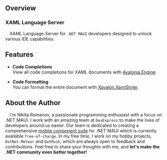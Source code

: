 ## Overview

### XAML Language Server
&emsp;XAML Language Server for `.NET MAUI` developers designed to unlock various IDE capabilities.

## Features

- **Code Completions**</br>
View all code completions for XAML documents with [Avalonia Engine](https://github.com/AvaloniaUI/AvaloniaVS).</br>

- **Code Formatting**</br>
You can format the entire document with [Xavalon.XamlStyler](https://github.com/Xavalon/XamlStyler).</br>

## About the Author
&emsp;I'm Nikita Romanov, a passionate programming enthusiast with a focus on .NET MAUI. I work with an amazing team at `DevExpress` to make the lives of developers around us easier. Our team is dedicated to creating a comprehensive [mobile component suite](https://www.devexpress.com/maui) for .NET MAUI which is currently available `free-of-charge`. In my free time, I work on my hobby projects, `DotNet.Meteor` and `DotRush`, which are always open to feedback and contributions. Feel free to share your thoughts with me, and **let's make the .NET community even better together!**
